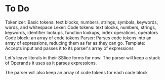 # To Do

Tokenizer: Basic tokens: text blocks, numbers, strings, symbols, keywords,
           words, and whitespace
Lexer: Code tokens: text blocks, numbers, strings, keywords,
                    identifier lookups, function lookups, index operations,
                    operators
Code block: an array of code tokens
Parser: Parses code tokens into an array of expressions, reducing them as far
        as they can go.
Template: Accepts input and passes it to its parser's array of expressions

Let's leave literals in their SSlice forms for now.  The parser will keep a
stack of Operands it uses as it parses expressions.

The parser will also keep an array of code tokens for each code block
